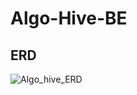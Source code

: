 ﻿# Algo-Hive-BE

## ERD
![Algo_hive_ERD](https://github.com/user-attachments/assets/2c3353a6-6232-4420-b6e1-462f772e61bd)
